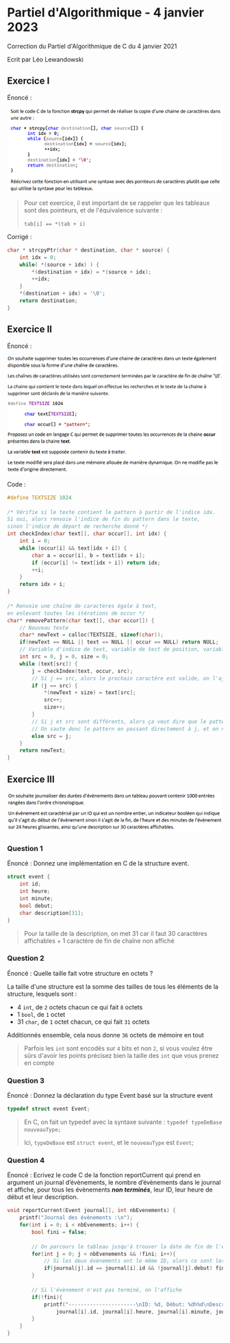 # Partiel d'Algorithmique - 4 janvier 2023

Correction du Partiel d'Algorithmique de C du 4 janvier 2021

Ecrit par Léo Lewandowski

## Exercice I

Énoncé :

![Enoncé de l'exercice](images/Partiel_23_S1/exo1.png)

> Pour cet exercice, il est important de se rappeler que les tableaux sont des pointeurs, et de l'équivalence suivante :
>
> `tab[i] == *(tab + i)`

Corrigé :

```c
char * strcpyPtr(char * destination, char * source) {
    int idx = 0;
    while( *(source + idx) ) {
        *(destination + idx) = *(source + idx);
        ++idx;
    }
    *(destination + idx) = '\0';
    return destination;
}
```

## Exercice II

Énoncé :

![Enoncé exo 2](images/Partiel_23_S1/exo2.png)

Code :

```c
#define TEXTSIZE 1024

/* Vérifie si le texte contient le pattern à partir de l'indice idx.
Si oui, alors renvoie l'indice de fin du pattern dans le texte,
sinon l'indice de départ de recherche donné */
int checkIndex(char text[], char occur[], int idx) {
    int i = 0;
    while (occur[i] && text[idx + i]) {
        char a = occur[i], b = text[idx + i];
        if (occur[i] != text[idx + i]) return idx;
        ++i;
    }
    return idx + i;
}

/* Renvoie une chaîne de caractères égale à text,
en enlevant toutes les itérations de occur */
char* removePattern(char text[], char occur[]) {
    // Nouveau texte
    char* newText = calloc(TEXTSIZE, sizeof(char));
    if(newText == NULL || text == NULL || occur == NULL) return NULL;
    // Variable d'indice de text, variable de test de position, variable d'indice de newText
    int src = 0, j = 0, size = 0;
    while (text[src]) {
        j = checkIndex(text, occur, src);
        // Si j == src, alors le prochain caractère est valide, on l'ajoute au tableau
        if (j == src) {
            *(newText + size) = text[src];
            src++;
            size++;
        }
        // Si j et src sont différents, alors ça veut dire que le pattern se trouve direct après.
        // On saute donc le pattern en passant directement à j, et on n'ajoute aucune lettre
        else src = j;
    }
    return newText;
}
```

## Exercice III

![Exo 3 enoncé](images/Partiel_23_S1/exo3.png)

### Question 1

Énoncé : Donnez une implémentation en C de la structure event.

```c
struct event {
    int id;
    int heure;
    int minute;
    bool debut;
    char description[31];
}
```

> Pour la taille de la description, on met 31 car il faut 30 caractères affichables + 1 caractère de fin de chaîne non affiché

### Question 2

Énoncé : Quelle taille fait votre structure en octets ?

La taille d'une structure est la somme des tailles de tous les éléments de la structure, lesquels sont :

- 4 `int`, de `2` octets chacun ce qui fait `8` octets
- 1 `bool`, de `1` octet
- 31 `char`, de `1` octet chacun, ce qui fait `31` octets

Additionnés ensemble, cela nous donne `36` octets de mémoire en tout

> Parfois les `int` sont encodés sur `4` bits et non `2`, si vous voulez être sûrs d'avoir les points précisez bien la taille des `int` que vous prenez en compte

### Question 3

Énoncé : Donnez la déclaration du type Event basé sur la structure event

```c
typedef struct event Event;
```

> En C, on fait un typedef avec la syntaxe suivante : `typedef typeDeBase nouveauType;`
>
> Ici, `typeDeBase` est `struct event`, et le `nouveauType` est `Event`;

### Question 4

Énoncé :  Ecrivez le code C de la fonction reportCurrent qui prend en argument un journal
d’évènements, le nombre d’évènements dans le journal et affiche, pour tous les évènements
__*non terminés*__, leur ID, leur heure de début et leur description.

```c
void reportCurrent(Event journal[], int nbEvenements) {
    printf("Journal des évènements :\n");
    for(int i = 0; i < nbEvenements; i++) {
        bool fini = false;

        // On parcours le tableau jusqu'à trouver la date de fin de l'évènement
        for(int j = 0; j < nbEvenements && !fini; i++){
            // Si les deux évènements ont le même ID, alors ce sont les mêmes. On vérifie si cet évènement est fini
            if(journal[j].id == journal[i].id && !journal[j].debut) fini = true;
        }

        // Si l'évènement n'est pas terminé, on l'affiche
        if(!fini){
            printf("----------------------\nID: %d, Début: %dh%d\nDescription :\n  %s\n\n",
                journal[i].id, journal[i].heure, journal[i].minute, journal[i].description);
        }
    }
}
```
